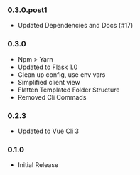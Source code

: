 ### 0.3.0.post1
* Updated Dependencies and Docs (#17)

### 0.3.0
* Npm > Yarn
* Updated to Flask 1.0
* Clean up config, use env vars
* Simplified client view
* Flatten Templated Folder Structure
* Removed Cli Commads

### 0.2.3
* Updated to Vue Cli 3

### 0.1.0
* Initial Release
